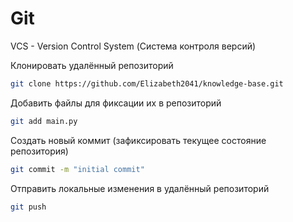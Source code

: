 # Git

VCS - Version Control System (Система контроля версий) 

Клонировать удалённый репозиторий

```bash
git clone https://github.com/Elizabeth2041/knowledge-base.git
```

Добавить файлы для фиксации их в репозиторий
```bash
git add main.py
```

Создать новый коммит (зафиксировать текущее состояние репозитория)
```bash
git commit -m "initial commit"
```

Отправить локальные изменения в удалённый репозиторий

```bash
git push 
```
